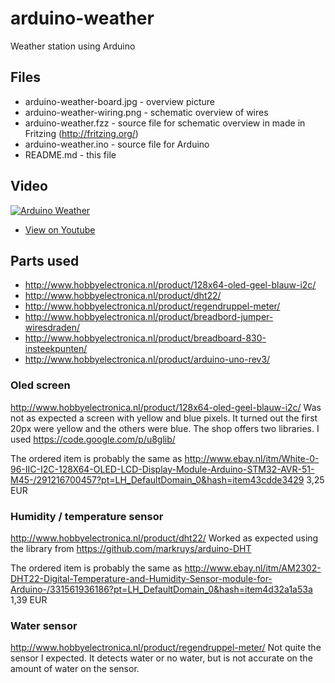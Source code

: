 # arduino-weather
Weather station using Arduino

## Files
* arduino-weather-board.jpg - overview picture
* arduino-weather-wiring.png - schematic overview of wires
* arduino-weather.fzz - source file for schematic overview in made in Fritzing (http://fritzing.org/)
* arduino-weather.ino - source file for Arduino
* README.md - this file

## Video
[![Arduino Weather](http://img.youtube.com/vi/tskHVZVp7Ss/0.jpg)](https://www.youtube.com/watch?v=tskHVZVp7Ss&list=PLx8GfAxNN_auGBR6LYJm67gwEL8KkZsHh&index=1)

* [View on Youtube](https://www.youtube.com/watch?v=tskHVZVp7Ss&list=PLx8GfAxNN_auGBR6LYJm67gwEL8KkZsHh&index=1)

## Parts used

* http://www.hobbyelectronica.nl/product/128x64-oled-geel-blauw-i2c/
* http://www.hobbyelectronica.nl/product/dht22/
* http://www.hobbyelectronica.nl/product/regendruppel-meter/
* http://www.hobbyelectronica.nl/product/breadbord-jumper-wiresdraden/
* http://www.hobbyelectronica.nl/product/breadboard-830-insteekpunten/
* http://www.hobbyelectronica.nl/product/arduino-uno-rev3/


### Oled screen
http://www.hobbyelectronica.nl/product/128x64-oled-geel-blauw-i2c/
Was not as expected a screen with yellow and blue pixels. It turned out the first 20px were yellow and the others were blue. The shop offers two libraries. I used https://code.google.com/p/u8glib/

The ordered item is probably the same as http://www.ebay.nl/itm/White-0-96-IIC-I2C-128X64-OLED-LCD-Display-Module-Arduino-STM32-AVR-51-M45-/291216700457?pt=LH_DefaultDomain_0&hash=item43cdde3429
3,25 EUR

### Humidity / temperature sensor
http://www.hobbyelectronica.nl/product/dht22/
Worked as expected using the library from https://github.com/markruys/arduino-DHT

The ordered item is probably the same as
http://www.ebay.nl/itm/AM2302-DHT22-Digital-Temperature-and-Humidity-Sensor-module-for-Arduino-/331561936186?pt=LH_DefaultDomain_0&hash=item4d32a1a53a
1,39 EUR

### Water sensor
http://www.hobbyelectronica.nl/product/regendruppel-meter/
Not quite the sensor I expected. It detects water or no water, but is not accurate on the amount of water on the sensor.
